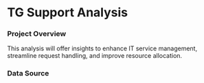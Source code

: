 # TG Support Analysis

### Project Overview

This analysis will offer insights to enhance IT service management, streamline request handling, and improve resource allocation.

### Data Source
